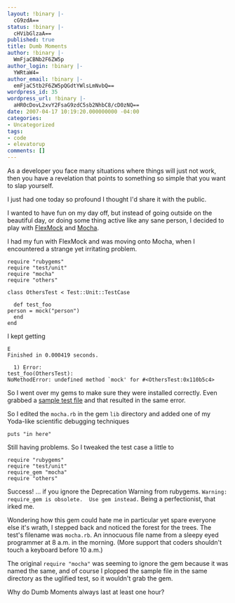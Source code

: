 ```yaml
---
layout: !binary |-
  cG9zdA==
status: !binary |-
  cHVibGlzaA==
published: true
title: Dumb Moments
author: !binary |-
  WmFjaCBNb2F6ZW5p
author_login: !binary |-
  YWRtaW4=
author_email: !binary |-
  emFjaC5tb2F6ZW5pQGdtYWlsLmNvbQ==
wordpress_id: 35
wordpress_url: !binary |-
  aHR0cDovL2xvY2FsaG9zdC5sb2NhbC8/cD0zNQ==
date: 2007-04-17 10:19:20.000000000 -04:00
categories:
- Uncategorized
tags:
- code
- elevatorup
comments: []
---
```

As a developer you face many situations where things will just not work, then you have a revelation that points to something so simple that you want to slap yourself.

I just had one today so profound I thought I'd share it with the public.

I wanted to have fun on my day off, but instead of going outside on the beautiful day, or doing some thing active like any sane person, I decided to play with [FlexMock](http://onestepback.org/software/flexmock/) and [Mocha](http://mocha.rubyforge.org/).

I had my fun with FlexMock and was moving onto Mocha, when I encountered a strange yet irritating problem.

    require "rubygems"
    require "test/unit"
    require "mocha"
    require "others"

    class OthersTest < Test::Unit::TestCase

      def test_foo
	person = mock("person")
      end
    end

I kept getting

    E
    Finished in 0.000419 seconds.

      1) Error:
    test_foo(OthersTest):
    NoMethodError: undefined method `mock' for #<OthersTest:0x110b5c4>


So I went over my gems to make sure they were installed correctly. Even grabbed a [sample test file](http://mocha.rubyforge.org/examples/mocha.html) and that resulted in the same error.

So I edited the `mocha.rb` in the gem `lib` directory and added one of my Yoda-like scientific debugging techniques

    puts "in here"


Still having problems. So I tweaked the test case a little to

    require "rubygems"
    require "test/unit"
    require_gem "mocha"
    require "others"


Success! ... if you ignore the Deprecation Warning from rubygems. `Warning: require_gem is obsolete.  Use gem instead.` Being a perfectionist, that irked me.

Wondering how this gem could hate me in particular yet spare everyone else it's wrath, I stepped back and noticed the forest for the trees. The test's filename was `mocha.rb`. An innocuous file name from a sleepy eyed programmer at 8 a.m. in the morning. (More support that coders shouldn't touch a keyboard before 10 a.m.)

The original `require "mocha"` was seeming to ignore the gem because it was named the same, and of course I plopped the sample file in the same directory as the uglified test, so it wouldn't grab the gem.

Why do Dumb Moments always last at least one hour?
